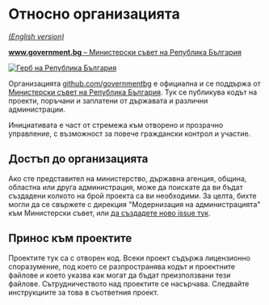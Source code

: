# Относно организацията

_[(English version)](README.en.md)_

[**www.government.bg** – Министерски съвет на Република България](http://www.government.bg/)

[![Герб на Република България](http://www.identity.egov.bg/wps/wcm/connect/a07a0f00408be695a02ef8aa39344ac1/1/Gerb_4colors_new.jpg?MOD=AJPERES&CACHEID=a07a0f00408be695a02ef8aa39344ac1/1)](http://www.government.bg/)

Организацията [github.com/governmentbg](https://github.com/governmentbg) е официална и се поддържа от [Министерски съвет на Република България](http://www.government.bg/). Тук се публикува кодът на проекти, поръчани и заплатени от държавата и различни администрации.

Инициативата е част от стремежа към отворено и прозрачно управление, с възможност за повече граждански контрол и участие.

## Достъп до организацията

Ако сте представител на министерство, държавна агенция, община, областна или друга администрация, може да поискате да ви бъдат създадени колкото на брой проекта са ви необходими. За целта, бихте могли да се свържете с дирекция "Модернизация на администрацията" към Министерски съвет, или [да създадете ново issue тук](https://github.com/governmentbg/about/issues/new).

## Принос към проектите

Проектите тук са с отворен код. Всеки проект съдържа лицензионно споразумение, под което се разпространява кодът и проектните файлове и което указва как могат да бъдат преизползвани тези файлове. Сътрудничеството над проектите се насърчава. Следвайте инструкциите за това в съответния проект.
